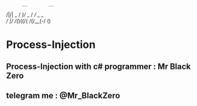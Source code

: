 
          __        __       
 /|/| _  / _)/_ _ / _/ _ _   
/   |/  /(_)((/( /(/__(-/ () 
                             

# Process-Injection
Process-Injection with c# 
programmer : Mr Black Zero
---------
telegram me : @Mr_BlackZero
--------

